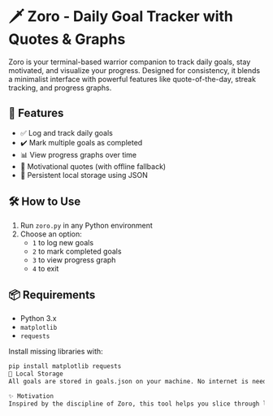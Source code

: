 # 🗡️ Zoro - Daily Goal Tracker with Quotes & Graphs

Zoro is your terminal-based warrior companion to track daily goals, stay motivated, and visualize your progress. Designed for consistency, it blends a minimalist interface with powerful features like quote-of-the-day, streak tracking, and progress graphs.

## 🚀 Features

- ✅ Log and track daily goals
- ✔️ Mark multiple goals as completed
- 📊 View progress graphs over time
- 💬 Motivational quotes (with offline fallback)
- 📁 Persistent local storage using JSON

## 🛠️ How to Use

1. Run `zoro.py` in any Python environment
2. Choose an option:
   - `1` to log new goals
   - `2` to mark completed goals
   - `3` to view progress graph
   - `4` to exit

## 📦 Requirements

- Python 3.x
- `matplotlib`
- `requests`

Install missing libraries with:

```bash
pip install matplotlib requests
🔐 Local Storage
All goals are stored in goals.json on your machine. No internet is needed to log or track goals — only for fetching online quotes.

✨ Motivation
Inspired by the discipline of Zoro, this tool helps you slice through laziness and stay focused — one goal at a time.

